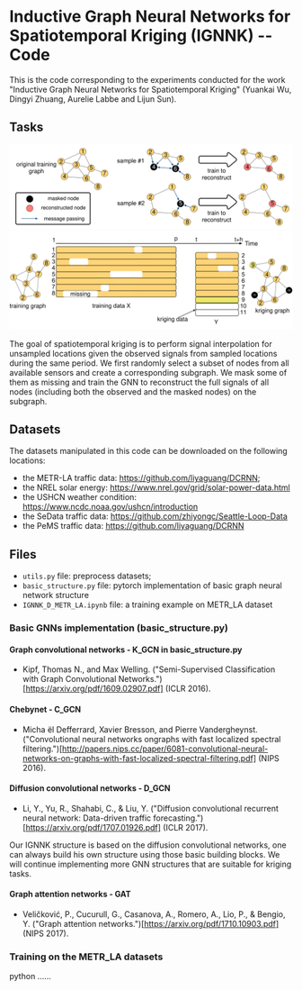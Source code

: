 # Inductive Graph Neural Networks for Spatiotemporal Kriging (IGNNK) -- Code

This is the code corresponding to the experiments conducted for the work "Inductive Graph Neural Networks for Spatiotemporal Kriging"
(Yuankai Wu, Dingyi Zhuang, Aurelie Labbe and Lijun Sun).

## Tasks

<img src="https://github.com/Kaimaoge/IGNNK/blob/master/fig/Fig1new2-1.png" width="800">
<img src="https://github.com/Kaimaoge/IGNNK/blob/master/fig/Fig2new2-1.png" width="800">

The goal of spatiotemporal kriging is to perform signal interpolation for unsampled locations given the observed signals from sampled locations during the same period. We first randomly select a subset of nodes from all available sensors and create a corresponding subgraph. We mask some of them as missing and train the GNN to reconstruct the full signals of all nodes (including both the observed and the masked nodes) on the subgraph.

## Datasets

The datasets manipulated in this code can be downloaded on the following locations:
- the METR-LA traffic data: https://github.com/liyaguang/DCRNN;
- the NREL solar energy: https://www.nrel.gov/grid/solar-power-data.html
- the USHCN weather condition: https://www.ncdc.noaa.gov/ushcn/introduction
- the SeData traffic data: https://github.com/zhiyongc/Seattle-Loop-Data
- the PeMS traffic data: https://github.com/liyaguang/DCRNN

## Files

- `utils.py` file: preprocess datasets;
- `basic_structure.py` file: pytorch implementation of basic graph neural network structure
- `IGNNK_D_METR_LA.ipynb` file: a training example on METR_LA dataset

### Basic GNNs implementation (basic_structure.py)

#### Graph convolutional networks - K_GCN in basic_structure.py

- Kipf, Thomas N., and Max Welling. ("Semi-Supervised Classification with Graph Convolutional Networks.")[https://arxiv.org/pdf/1609.02907.pdf] (ICLR 2016).

#### Chebynet - C_GCN

- Micha ̈el Defferrard, Xavier Bresson, and Pierre Vandergheynst. ("Convolutional neural networks ongraphs with fast localized spectral filtering.")[http://papers.nips.cc/paper/6081-convolutional-neural-networks-on-graphs-with-fast-localized-spectral-filtering.pdf] (NIPS 2016).

#### Diffusion convolutional networks - D_GCN

- Li, Y., Yu, R., Shahabi, C., & Liu, Y. ("Diffusion convolutional recurrent neural network: Data-driven traffic forecasting.")[https://arxiv.org/pdf/1707.01926.pdf] (ICLR 2017).

Our IGNNK structure is based on the diffusion convolutional networks, one can always build his own structure using those basic building blocks. We will continue implementing more GNN structures that are suitable for kriging tasks.

#### Graph attention networks - GAT

- Veličković, P., Cucurull, G., Casanova, A., Romero, A., Lio, P., & Bengio, Y. ("Graph attention networks.")[https://arxiv.org/pdf/1710.10903.pdf] (NIPS 2017).


### Training on the METR_LA datasets

python ......


